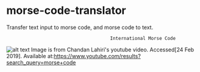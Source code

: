 # morse-code-translator
Transfer text input to morse code, and morse code to text.


                                          International Morse Code
![alt text](https://github.com/unobatbayar/morse-code-translator/blob/master/images/morsecode.png)
Image is from Chandan Lahiri's youtube video. Accessed[24 Feb 2019]. Available at:https://www.youtube.com/results?search_query=morse+code
